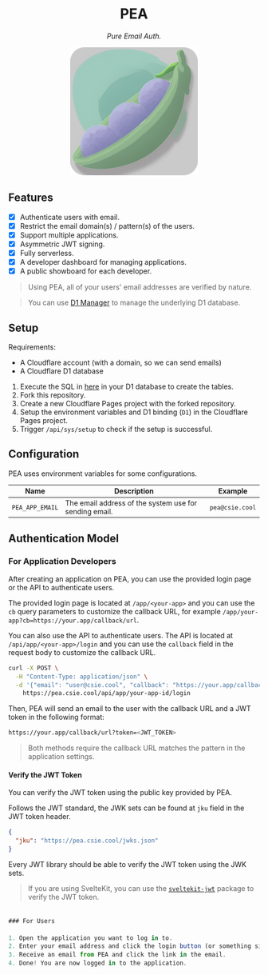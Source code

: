 <div align="center">

# PEA

_Pure Email Auth._

![icon](static/icon-256.png)

</div>

## Features

- [x] Authenticate users with email.
- [x] Restrict the email domain(s) / pattern(s) of the users.
- [x] Support multiple applications.
- [x] Asymmetric JWT signing.
- [x] Fully serverless.
- [x] A developer dashboard for managing applications.
- [x] A public showboard for each developer.

> Using PEA, all of your users' email addresses are verified by nature.

> You can use [D1 Manager](https://github.com/JacobLinCool/d1-manager) to manage the underlying D1 database.

## Setup

Requirements:

- A Cloudflare account (with a domain, so we can send emails)
- A Cloudflare D1 database

1. Execute the SQL in [here](prisma/migrations/20230608181442_init/migration.sql) in your D1 database to create the tables.
2. Fork this repository.
3. Create a new Cloudflare Pages project with the forked repository.
4. Setup the environment variables and D1 binding (`D1`) in the Cloudflare Pages project.
5. Trigger `/api/sys/setup` to check if the setup is successful.

## Configuration

PEA uses environment variables for some configurations.

| Name            | Description                                            | Example         |
| --------------- | ------------------------------------------------------ | --------------- |
| `PEA_APP_EMAIL` | The email address of the system use for sending email. | `pea@csie.cool` |

## Authentication Model

### For Application Developers

After creating an application on PEA, you can use the provided login page or the API to authenticate users.

The provided login page is located at `/app/<your-app>` and you can use the `cb` query parameters to customize the callback URL, for example `/app/your-app?cb=https://your.app/callback/url`.

You can also use the API to authenticate users. The API is located at `/api/app/<your-app>/login` and you can use the `callback` field in the request body to customize the callback URL.

```bash
curl -X POST \
  -H "Content-Type: application/json" \
  -d '{"email": "user@csie.cool", "callback": "https://your.app/callback/url"}' \
    https://pea.csie.cool/api/app/your-app-id/login
```

Then, PEA will send an email to the user with the callback URL and a JWT token in the following format:

```bash
https://your.app/callback/url?token=<JWT_TOKEN>
```

> Both methods require the callback URL matches the pattern in the application settings.

#### Verify the JWT Token

You can verify the JWT token using the public key provided by PEA.

Follows the JWT standard, the JWK sets can be found at `jku` field in the JWT token header.

```json
{
  "jku": "https://pea.csie.cool/jwks.json"
}
```

Every JWT library should be able to verify the JWT token using the JWK sets.

> If you are using SvelteKit, you can use the [`sveltekit-jwt`](https://github.com/JacobLinCool/sveltekit-jwt) package to verify the JWT token.

```ts

### For Users

1. Open the application you want to log in to.
2. Enter your email address and click the login button (or something similar).
3. Receive an email from PEA and click the link in the email.
4. Done! You are now logged in to the application.

